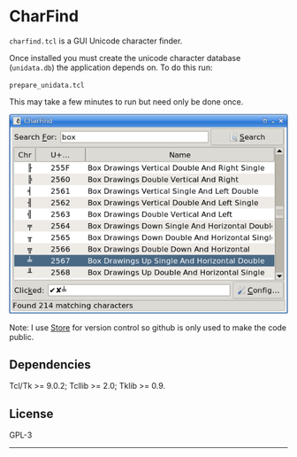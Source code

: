 # CharFind

`charfind.tcl` is a GUI Unicode character finder.

Once installed you must create the unicode character database
(`unidata.db`) the application depends on. To do this run:

`prepare_unidata.tcl`

This may take a few minutes to run but need only be done once.

![Screenshot](images/screenshot.png)

Note: I use [Store](https://github.com/mark-summerfield/store) for version
control so github is only used to make the code public.

## Dependencies

Tcl/Tk >= 9.0.2; Tcllib >= 2.0; Tklib >= 0.9.

## License

GPL-3

---
